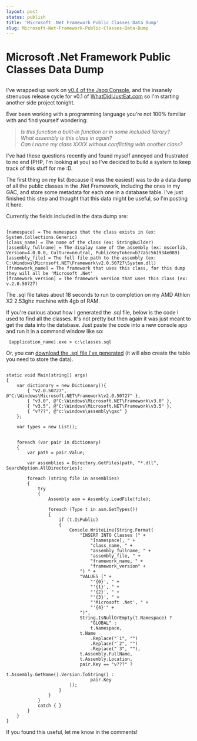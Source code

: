 ```yaml
---
layout: post
status: publish
title: 'Microsoft .Net Framework Public Classes Data Dump'
slug: Microsoft-Net-Framework-Public-Classes-Data-Dump
---
```

# Microsoft .Net Framework Public Classes Data Dump
## 

I've wrapped up work on <a href="http://codeimpossible.com/jsoq">v0.4 of the Jsoq Console</a>, and the insanely strenuous release cycle for v0.1 of <a href="http://whatdidijusteat.com">WhatDidIJustEat.com</a> so I'm starting another side project tonight.

Ever been working with a programming language you're not 100% familiar with and find yourself wondering:

<blockquote><em>Is this function a built-in function or in some included library?<br />
What assembly is this class in again?<br />
Can I name my class XXXX without conflicting with another class?<br /></em></blockquote>

I've had these questions recently and found myself annoyed and frustrated to no end (PHP, I'm looking at you) so I've decided to build a system to keep track of this stuff for me :D. 

The first thing on my list (because it was the easiest) was to do a data dump of all the public classes in the .Net Framework, including the ones in my GAC, and store some metadata for each one in a database table. I've just finished this step and thought that this data might be useful, so I'm posting it here. 

Currently the fields included in the data dump are:

<code>
[namespace] = The namespace that the class exists in (ex: System.Collections.Generic)
[class_name] = The name of the class (ex: StringBuilder)
[assembly_fullname] = The display name of the assembly (ex: mscorlib, Version=4.0.0.0, Culture=neutral, PublicKeyToken=b77a5c561934e089)
[assembly_file] = The full file path to the assembly (ex: C:\Windows\Microsoft.NET\Framework\v2.0.50727\System.dll)
[framework_name] = The framework that uses this class, for this dump they will all be 'Microsoft .Net'
[framework_version] = The framework version that uses this class (ex: v.2.0.50727)
</code>

The .sql file takes about 18 seconds to run to completion on my AMD Athlon X2 2.53ghz machine with 4gb of RAM.

If you're curious about how I generated the .sql file, below is the code I used to find all the classes. It's not pretty but then again it was just meant to get the data into the database. Just paste the code into a new console app and run it in a command window like so:

<code> [application_name].exe &gt; c:\classes.sql</code>

Or, you can <a href="http://www.box.net/shared/u8vsuy9lz1">download the .sql file I've generated</a> (it will also create the table you need to store the data).

<pre class="prettyprint"><code>
static void Main(string[] args)
{
	var dictionary = new Dictionary<string, string>(){
		{ "v2.0.50727", @"C:\Windows\Microsoft.NET\Framework\v2.0.50727" },
		{ "v3.0", @"C:\Windows\Microsoft.NET\Framework\v3.0" },
		{ "v3.5", @"C:\Windows\Microsoft.NET\Framework\v3.5" },
		{ "v???", @"c:\windows\assembly\gac" }
	};

	var types = new List<Type>();


	foreach (var pair in dictionary)
	{
		var path = pair.Value;

		var assemblies = Directory.GetFiles(path, "*.dll", SearchOption.AllDirectories);

		foreach (string file in assemblies)
		{
			try
			{
				Assembly asm = Assembly.LoadFile(file);

				foreach (Type t in asm.GetTypes())
				{
					if (t.IsPublic)
					{
						Console.WriteLine(String.Format(
							"INSERT INTO Classes (" +
								"[namespace], " +
								"class_name, " +
								"assembly_fullname, " +
								"assembly_file, " +
								"framework_name, " +
								"framework_version" +
							") " +
							"VALUES (" +
								"'{0}', " +
								"'{1}', " +
								"'{2}', " +
								"'{3}', " +
								"'Microsoft .Net', " +
								"'{4}'" +
							")",
							String.IsNullOrEmpty(t.Namespace) ?
								"GLOBAL" :
								t.Namespace,
							t.Name
								.Replace("`1", "<T>")
								.Replace("`2", "<T1,T2>")
								.Replace("`3", "<T1,T2,T3>"),
							t.Assembly.FullName,
							t.Assembly.Location,
							pair.Key == "v???" ?
								t.Assembly.GetName().Version.ToString() :
								pair.Key
						));
					}
				}
			}
			catch { }
		}
	}
}
</code></pre>

If you found this useful, let me know in the comments!
